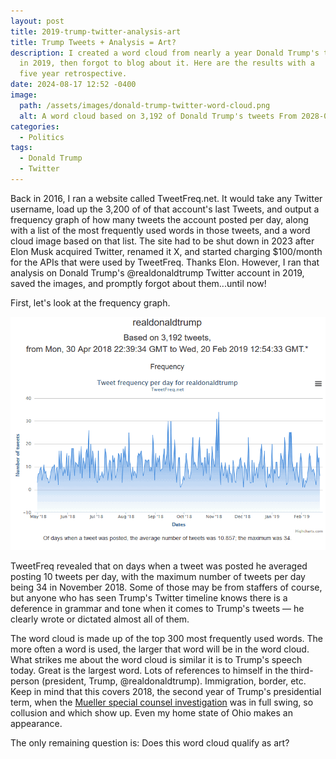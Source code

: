 ```yaml
---
layout: post
title: 2019-trump-twitter-analysis-art
title: Trump Tweets + Analysis = Art?
description: I created a word cloud from nearly a year Donald Trump's tweets
  in 2019, then forgot to blog about it. Here are the results with a
  five year retrospective.
date: 2024-08-17 12:52 -0400
image:
  path: /assets/images/donald-trump-twitter-word-cloud.png
  alt: A word cloud based on 3,192 of Donald Trump's tweets From 2028-04-30 to 2019-02-20
categories:
  - Politics
tags:
  - Donald Trump
  - Twitter
---
```


Back in 2016, I ran a website called TweetFreq.net. It would take any Twitter
username, load up the 3,200 of of that account's last Tweets, and output a
frequency graph of how many tweets the account posted per day, along with a
list of the most frequently used words in those tweets, and a word cloud image
based on that list. The site had to be shut down in 2023 after Elon Musk
acquired Twitter, renamed it X, and started charging $100/month for the APIs
that were used by TweetFreq. Thanks Elon. However, I ran that analysis on
Donald Trump's @realdonaldtrump Twitter account in 2019, saved the images, and
promptly forgot about them...until now!

First, let's look at the frequency graph.

!["A frequency graph based on 3,192 of Donald Trump's tweets From 2028-04-30 to 2019-02-20"](/assets/images/donald-trump-tweets-over-time.png)

TweetFreq revealed that on days when a tweet was posted he averaged posting 10
tweets per day, with the maximum number of tweets per day being 34 in
November 2018. Some of those may be from staffers of course, but anyone who has
seen Trump's Twitter timeline knows there is a deference in grammar and
tone when it comes to Trump's tweets — he clearly wrote or dictated almost all
of them.

The word cloud is made up of the top 300 most frequently used words. The more
often a word is used, the larger that word will be in the word cloud.
What strikes me about the word cloud is similar it is to Trump's speech today.
Great is the largest word. Lots of references to himself in the third-person
(president, Trump, @realdonaldtrump). Immigration, border, etc. Keep in mind
that this covers 2018, the second year of Trump's presidential
term, when the [Mueller special counsel investigation](https://en.wikipedia.org/wiki/Mueller_special_counsel_investigation) was in full swing, so collusion and
which show up. Even my home state of Ohio makes an appearance.

The only remaining question is: Does this word cloud qualify as art?
